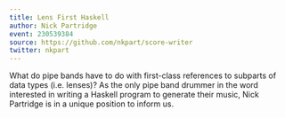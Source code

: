 ```yaml
---
title: Lens First Haskell
author: Nick Partridge
event: 230539384
source: https://github.com/nkpart/score-writer
twitter: nkpart
---
```

What do pipe bands have to do with first-class references to subparts of data
types (i.e. lenses)? As the only pipe band drummer in the word interested in
writing a Haskell program to generate their music, Nick Partridge is in a
unique position to inform us.
